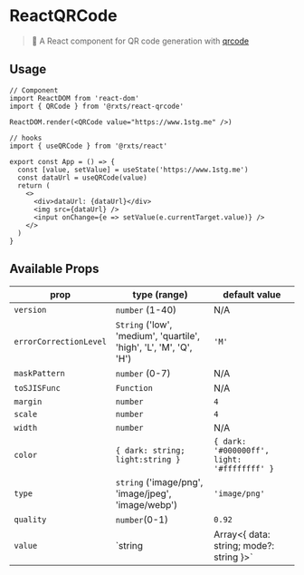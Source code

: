 # ReactQRCode

> 🤳 A React component for QR code generation with [qrcode](https://github.com/soldair/node-qrcode)

## Usage

```tsx
// Component
import ReactDOM from 'react-dom'
import { QRCode } from '@rxts/react-qrcode'

ReactDOM.render(<QRCode value="https://www.1stg.me" />)

// hooks
import { useQRCode } from '@rxts/react'

export const App = () => {
  const [value, setValue] = useState('https://www.1stg.me')
  const dataUrl = useQRCode(value)
  return (
    <>
      <div>dataUrl: {dataUrl}</div>
      <img src={dataUrl} />
      <input onChange={e => setValue(e.currentTarget.value)} />
    </>
  )
}
```

## Available Props

| prop                   | type (range)                                                       | default value                               |
| ---------------------- | ------------------------------------------------------------------ | ------------------------------------------- |
| `version`              | `number` (1-40)                                                    | N/A                                         |
| `errorCorrectionLevel` | `String` ('low', 'medium', 'quartile', 'high', 'L', 'M', 'Q', 'H') | `'M'`                                       |
| `maskPattern`          | `number` (0-7)                                                     | N/A                                         |
| `toSJISFunc`           | `Function`                                                         | N/A                                         |
| `margin`               | `number`                                                           | `4`                                         |
| `scale`                | `number`                                                           | `4`                                         |
| `width`                | `number`                                                           | N/A                                         |
| `color`                | `{ dark: string; light:string }`                                   | `{ dark: '#000000ff', light: '#ffffffff' }` |
| `type`                 | `string` ('image/png', 'image/jpeg', 'image/webp')                 | `'image/png'`                               |
| `quality`              | `number`(0-1)                                                      | `0.92`                                      |
| `value`                | `string | Array<{ data: string; mode?: string }>`                  | N/A                                         |
